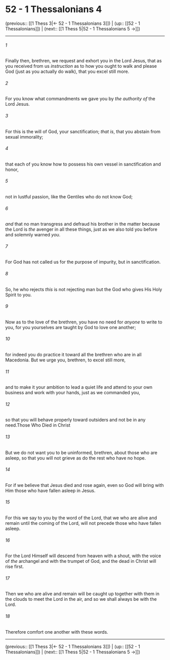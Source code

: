 # 52 - 1 Thessalonians 4

(previous:: [[1 Thess 3|← 52 - 1 Thessalonians 3]]) | (up:: [[52 - 1 Thessalonians]]) | (next:: [[1 Thess 5|52 - 1 Thessalonians 5 →]])

***


###### 1 
Finally then, brethren, we request and exhort you in the Lord Jesus, that as you received from us _instruction_ as to how you ought to walk and please God (just as you actually do walk), that you excel still more. 

###### 2 
For you know what commandments we gave you by _the authority of_ the Lord Jesus. 

###### 3 
For this is the will of God, your sanctification; _that is_, that you abstain from sexual immorality; 

###### 4 
that each of you know how to possess his own vessel in sanctification and honor, 

###### 5 
not in lustful passion, like the Gentiles who do not know God; 

###### 6 
_and_ that no man transgress and defraud his brother in the matter because the Lord is _the_ avenger in all these things, just as we also told you before and solemnly warned _you_. 

###### 7 
For God has not called us for the purpose of impurity, but in sanctification. 

###### 8 
So, he who rejects _this_ is not rejecting man but the God who gives His Holy Spirit to you. 

###### 9 
Now as to the love of the brethren, you have no need for _anyone_ to write to you, for you yourselves are taught by God to love one another; 

###### 10 
for indeed you do practice it toward all the brethren who are in all Macedonia. But we urge you, brethren, to excel still more, 

###### 11 
and to make it your ambition to lead a quiet life and attend to your own business and work with your hands, just as we commanded you, 

###### 12 
so that you will behave properly toward outsiders and not be in any need.Those Who Died in Christ 

###### 13 
But we do not want you to be uninformed, brethren, about those who are asleep, so that you will not grieve as do the rest who have no hope. 

###### 14 
For if we believe that Jesus died and rose again, even so God will bring with Him those who have fallen asleep in Jesus. 

###### 15 
For this we say to you by the word of the Lord, that we who are alive and remain until the coming of the Lord, will not precede those who have fallen asleep. 

###### 16 
For the Lord Himself will descend from heaven with a shout, with the voice of _the_ archangel and with the trumpet of God, and the dead in Christ will rise first. 

###### 17 
Then we who are alive and remain will be caught up together with them in the clouds to meet the Lord in the air, and so we shall always be with the Lord. 

###### 18 
Therefore comfort one another with these words.

***

(previous:: [[1 Thess 3|← 52 - 1 Thessalonians 3]]) | (up:: [[52 - 1 Thessalonians]]) | (next:: [[1 Thess 5|52 - 1 Thessalonians 5 →]])
